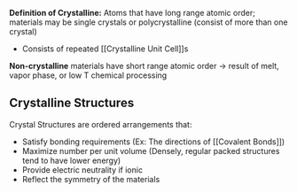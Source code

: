 **Definition of Crystalline:** Atoms that have long range atomic order; materials may be single crystals or polycrystalline (consist of more than one crystal)
- Consists of repeated [[Crystalline Unit Cell]]s

**Non-crystalline** materials have short range atomic order → result of melt, vapor phase, or low T chemical processing

## Crystalline Structures
Crystal Structures are ordered arrangements that:
- Satisfy bonding requirements (Ex: The directions of [[Covalent Bonds]])
- Maximize number per unit volume (Densely, regular packed structures tend to have lower energy)
- Provide electric neutrality if ionic
- Reflect the symmetry of the materials